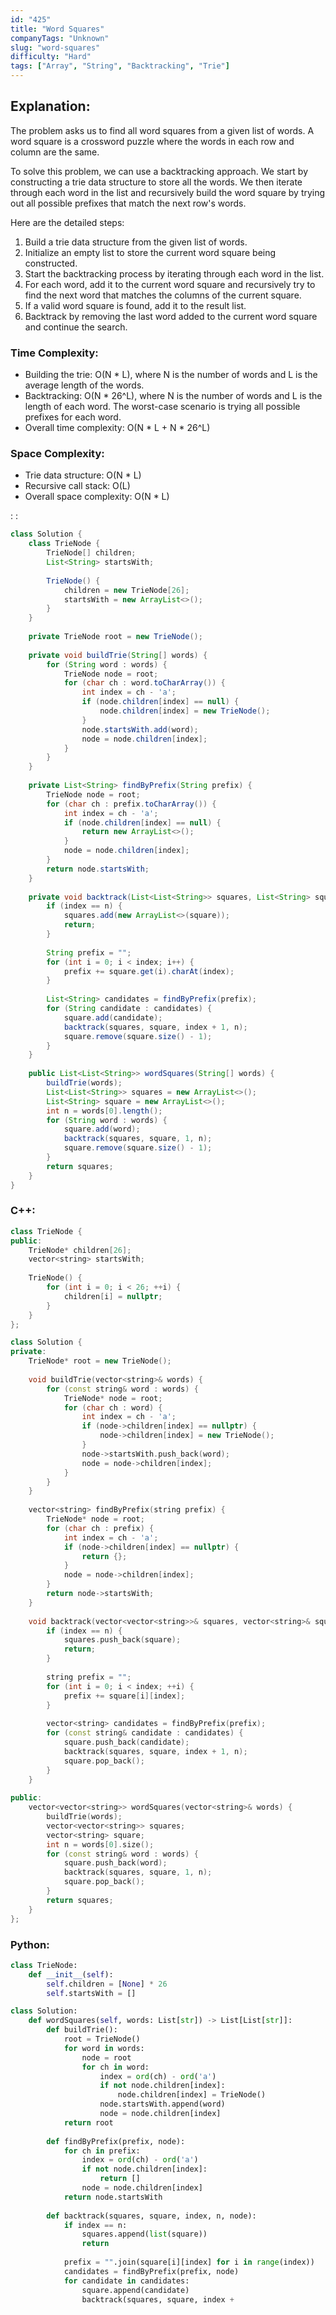 ```yaml
---
id: "425"
title: "Word Squares"
companyTags: "Unknown"
slug: "word-squares"
difficulty: "Hard"
tags: ["Array", "String", "Backtracking", "Trie"]
---
```


## Explanation:

The problem asks us to find all word squares from a given list of words. A word square is a crossword puzzle where the words in each row and column are the same.

To solve this problem, we can use a backtracking approach. We start by constructing a trie data structure to store all the words. We then iterate through each word in the list and recursively build the word square by trying out all possible prefixes that match the next row's words.

Here are the detailed steps:
1. Build a trie data structure from the given list of words.
2. Initialize an empty list to store the current word square being constructed.
3. Start the backtracking process by iterating through each word in the list.
4. For each word, add it to the current word square and recursively try to find the next word that matches the columns of the current square.
5. If a valid word square is found, add it to the result list.
6. Backtrack by removing the last word added to the current word square and continue the search.

### Time Complexity:
- Building the trie: O(N * L), where N is the number of words and L is the average length of the words.
- Backtracking: O(N * 26^L), where N is the number of words and L is the length of each word. The worst-case scenario is trying all possible prefixes for each word.
- Overall time complexity: O(N * L + N * 26^L)

### Space Complexity:
- Trie data structure: O(N * L)
- Recursive call stack: O(L)
- Overall space complexity: O(N * L)

:
:
```java
class Solution {
    class TrieNode {
        TrieNode[] children;
        List<String> startsWith;
        
        TrieNode() {
            children = new TrieNode[26];
            startsWith = new ArrayList<>();
        }
    }
    
    private TrieNode root = new TrieNode();
    
    private void buildTrie(String[] words) {
        for (String word : words) {
            TrieNode node = root;
            for (char ch : word.toCharArray()) {
                int index = ch - 'a';
                if (node.children[index] == null) {
                    node.children[index] = new TrieNode();
                }
                node.startsWith.add(word);
                node = node.children[index];
            }
        }
    }
    
    private List<String> findByPrefix(String prefix) {
        TrieNode node = root;
        for (char ch : prefix.toCharArray()) {
            int index = ch - 'a';
            if (node.children[index] == null) {
                return new ArrayList<>();
            }
            node = node.children[index];
        }
        return node.startsWith;
    }
    
    private void backtrack(List<List<String>> squares, List<String> square, int index, int n) {
        if (index == n) {
            squares.add(new ArrayList<>(square));
            return;
        }
        
        String prefix = "";
        for (int i = 0; i < index; i++) {
            prefix += square.get(i).charAt(index);
        }
        
        List<String> candidates = findByPrefix(prefix);
        for (String candidate : candidates) {
            square.add(candidate);
            backtrack(squares, square, index + 1, n);
            square.remove(square.size() - 1);
        }
    }
    
    public List<List<String>> wordSquares(String[] words) {
        buildTrie(words);
        List<List<String>> squares = new ArrayList<>();
        List<String> square = new ArrayList<>();
        int n = words[0].length();
        for (String word : words) {
            square.add(word);
            backtrack(squares, square, 1, n);
            square.remove(square.size() - 1);
        }
        return squares;
    }
}
```

### C++:
```cpp
class TrieNode {
public:
    TrieNode* children[26];
    vector<string> startsWith;
    
    TrieNode() {
        for (int i = 0; i < 26; ++i) {
            children[i] = nullptr;
        }
    }
};

class Solution {
private:
    TrieNode* root = new TrieNode();
    
    void buildTrie(vector<string>& words) {
        for (const string& word : words) {
            TrieNode* node = root;
            for (char ch : word) {
                int index = ch - 'a';
                if (node->children[index] == nullptr) {
                    node->children[index] = new TrieNode();
                }
                node->startsWith.push_back(word);
                node = node->children[index];
            }
        }
    }
    
    vector<string> findByPrefix(string prefix) {
        TrieNode* node = root;
        for (char ch : prefix) {
            int index = ch - 'a';
            if (node->children[index] == nullptr) {
                return {};
            }
            node = node->children[index];
        }
        return node->startsWith;
    }
    
    void backtrack(vector<vector<string>>& squares, vector<string>& square, int index, int n) {
        if (index == n) {
            squares.push_back(square);
            return;
        }
        
        string prefix = "";
        for (int i = 0; i < index; ++i) {
            prefix += square[i][index];
        }
        
        vector<string> candidates = findByPrefix(prefix);
        for (const string& candidate : candidates) {
            square.push_back(candidate);
            backtrack(squares, square, index + 1, n);
            square.pop_back();
        }
    }
    
public:
    vector<vector<string>> wordSquares(vector<string>& words) {
        buildTrie(words);
        vector<vector<string>> squares;
        vector<string> square;
        int n = words[0].size();
        for (const string& word : words) {
            square.push_back(word);
            backtrack(squares, square, 1, n);
            square.pop_back();
        }
        return squares;
    }
};
```

### Python:
```python
class TrieNode:
    def __init__(self):
        self.children = [None] * 26
        self.startsWith = []

class Solution:
    def wordSquares(self, words: List[str]) -> List[List[str]]:
        def buildTrie():
            root = TrieNode()
            for word in words:
                node = root
                for ch in word:
                    index = ord(ch) - ord('a')
                    if not node.children[index]:
                        node.children[index] = TrieNode()
                    node.startsWith.append(word)
                    node = node.children[index]
            return root
        
        def findByPrefix(prefix, node):
            for ch in prefix:
                index = ord(ch) - ord('a')
                if not node.children[index]:
                    return []
                node = node.children[index]
            return node.startsWith
        
        def backtrack(squares, square, index, n, node):
            if index == n:
                squares.append(list(square))
                return
            
            prefix = "".join(square[i][index] for i in range(index))
            candidates = findByPrefix(prefix, node)
            for candidate in candidates:
                square.append(candidate)
                backtrack(squares, square, index +